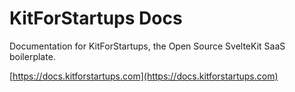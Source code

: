# KitForStartups Docs

Documentation for KitForStartups, the Open Source SvelteKit SaaS boilerplate.

[https://docs.kitforstartups.com](https://docs.kitforstartups.com)

